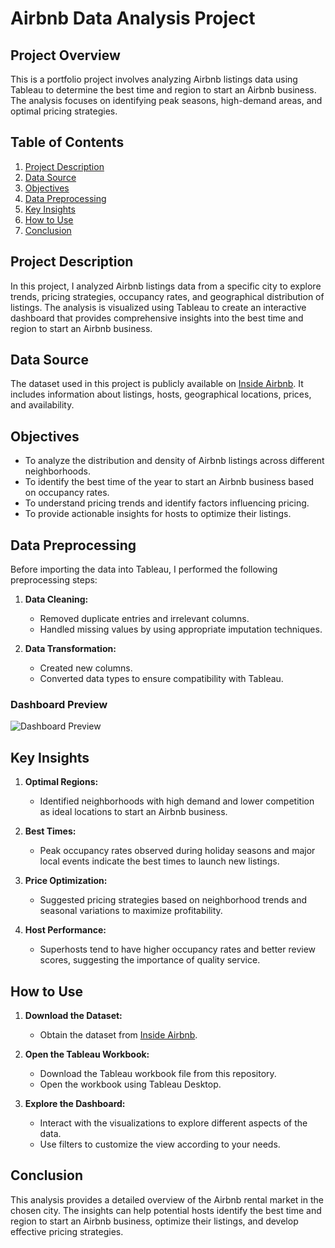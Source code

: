 # Airbnb Data Analysis Project

## Project Overview

This is a portfolio project involves analyzing Airbnb listings data using Tableau to determine the best time and region to start an Airbnb business. The analysis focuses on identifying peak seasons, high-demand areas, and optimal pricing strategies.

## Table of Contents

1. [Project Description](#project-description)
2. [Data Source](#data-source)
3. [Objectives](#objectives)
4. [Data Preprocessing](#data-preprocessing)
5. [Key Insights](#key-insights)
6. [How to Use](#how-to-use)
7. [Conclusion](#conclusion)

## Project Description

In this project, I analyzed Airbnb listings data from a specific city to explore trends, pricing strategies, occupancy rates, and geographical distribution of listings. The analysis is visualized using Tableau to create an interactive dashboard that provides comprehensive insights into the best time and region to start an Airbnb business.

## Data Source

The dataset used in this project is publicly available on [Inside Airbnb](http://insideairbnb.com/get-the-data.html). It includes information about listings, hosts, geographical locations, prices, and availability.

## Objectives

- To analyze the distribution and density of Airbnb listings across different neighborhoods.
- To identify the best time of the year to start an Airbnb business based on occupancy rates.
- To understand pricing trends and identify factors influencing pricing.
- To provide actionable insights for hosts to optimize their listings.

## Data Preprocessing

Before importing the data into Tableau, I performed the following preprocessing steps:

1. **Data Cleaning:**
   - Removed duplicate entries and irrelevant columns.
   - Handled missing values by using appropriate imputation techniques.

2. **Data Transformation:**
   - Created new columns.
   - Converted data types to ensure compatibility with Tableau.

### Dashboard Preview

![Dashboard Preview](https://public.tableau.com/app/profile/raifa.tk/viz/AirBnB_Project_17161077491410/Dashboard1)

## Key Insights

1. **Optimal Regions:**
   - Identified neighborhoods with high demand and lower competition as ideal locations to start an Airbnb business.

2. **Best Times:**
   - Peak occupancy rates observed during holiday seasons and major local events indicate the best times to launch new listings.

3. **Price Optimization:**
   - Suggested pricing strategies based on neighborhood trends and seasonal variations to maximize profitability.

4. **Host Performance:**
   - Superhosts tend to have higher occupancy rates and better review scores, suggesting the importance of quality service.

## How to Use

1. **Download the Dataset:**
   - Obtain the dataset from [Inside Airbnb](http://insideairbnb.com/get-the-data.html).

2. **Open the Tableau Workbook:**
   - Download the Tableau workbook file from this repository.
   - Open the workbook using Tableau Desktop.

3. **Explore the Dashboard:**
   - Interact with the visualizations to explore different aspects of the data.
   - Use filters to customize the view according to your needs.

## Conclusion

This analysis provides a detailed overview of the Airbnb rental market in the chosen city. The insights can help potential hosts identify the best time and region to start an Airbnb business, optimize their listings, and develop effective pricing strategies.

